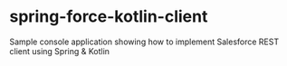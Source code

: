 # spring-force-kotlin-client
Sample console application showing how to implement Salesforce REST client using Spring & Kotlin
